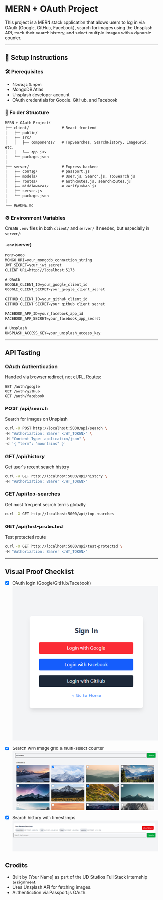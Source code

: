 # MERN + OAuth Project

This project is a MERN stack application that allows users to log in via OAuth (Google, GitHub, Facebook), search for images using the Unsplash API, track their search history, and select multiple images with a dynamic counter.

---

## 🚀 Setup Instructions

### 🛠 Prerequisites

- Node.js & npm
- MongoDB Atlas
- Unsplash developer account
- OAuth credentials for Google, GitHub, and Facebook

### 📁 Folder Structure

```
MERN + OAuth Project/
├── client/               # React frontend
│   ├── public/
│   ├── src/
│   │   ├── components/   # TopSearches, SearchHistory, ImageGrid, etc.
│   │   └── App.jsx
│   └── package.json
│
├── server/               # Express backend
│   ├── config/           # passport.js
│   ├── models/           # User.js, Search.js, TopSearch.js
│   ├── routes/           # authRoutes.js, searchRoutes.js
│   ├── middlewares/      # verifyToken.js
│   ├── server.js
│   └── package.json
│
└── README.md
```

### ⚙️ Environment Variables

Create `.env` files in both `client/` and `server/` if needed, but especially in `server/`:

#### `.env` (server)

```
PORT=5000
MONGO_URI=your_mongodb_connection_string
JWT_SECRET=your_jwt_secret
CLIENT_URL=http://localhost:5173

# OAuth
GOOGLE_CLIENT_ID=your_google_client_id
GOOGLE_CLIENT_SECRET=your_google_client_secret

GITHUB_CLIENT_ID=your_github_client_id
GITHUB_CLIENT_SECRET=your_github_client_secret

FACEBOOK_APP_ID=your_facebook_app_id
FACEBOOK_APP_SECRET=your_facebook_app_secret

# Unsplash
UNSPLASH_ACCESS_KEY=your_unsplash_access_key
```

---

## API Testing

### OAuth Authentication

Handled via browser redirect, not cURL. Routes:

```
GET /auth/google
GET /auth/github
GET /auth/facebook
```

### POST /api/search

Search for images on Unsplash

```bash
curl -X POST http://localhost:5000/api/search \
-H "Authorization: Bearer <JWT_TOKEN>" \
-H "Content-Type: application/json" \
-d '{ "term": "mountains" }'
```

### GET /api/history

Get user's recent search history

```bash
curl -X GET http://localhost:5000/api/history \
-H "Authorization: Bearer <JWT_TOKEN>"
```

### GET /api/top-searches

Get most frequent search terms globally

```bash
curl -X GET http://localhost:5000/api/top-searches
```

### GET /api/test-protected

Test protected route

```bash
curl -X GET http://localhost:5000/api/test-protected \
-H "Authorization: Bearer <JWT_TOKEN>"
```

---

## Visual Proof Checklist

- [x] OAuth login (Google/GitHub/Facebook)
      ![OAuth login](image.png)

- [x] Search with image grid & multi-select counter
      ![alt text](image-1.png)

- [x] Search history with timestamps
      ![alt text](image-2.png)

## Credits

- Built by \[Your Name] as part of the UD Studios Full Stack Internship assignment.
- Uses Unsplash API for fetching images.
- Authentication via Passport.js OAuth.
